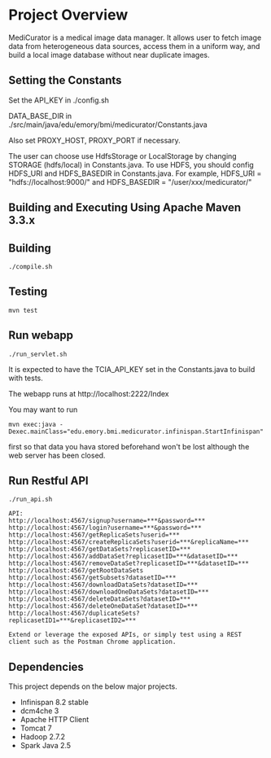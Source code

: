 # Project Overview

MediCurator is a medical image data manager. It allows user to fetch image data from heterogeneous data sources, access them in a uniform way, and build a local image database without near duplicate images.


## Setting the Constants
Set the API_KEY in ./config.sh

DATA_BASE_DIR in ./src/main/java/edu/emory/bmi/medicurator/Constants.java

Also set PROXY_HOST, PROXY_PORT if necessary.

The user can choose use HdfsStorage or LocalStorage by changing STORAGE (hdfs/local) in Constants.java.
To use HDFS, you should config HDFS_URI and HDFS_BASEDIR in Constants.java.
For example, HDFS_URI = "hdfs://localhost:9000/"  and  HDFS_BASEDIR = "/user/xxx/medicurator/"


## Building and Executing Using Apache Maven 3.3.x
Building
--------
    ./compile.sh

Testing
--------
    mvn test

Run webapp
--------
    ./run_servlet.sh

It is expected to have the TCIA_API_KEY set in the Constants.java to build with tests.

The webapp runs at http://localhost:2222/Index

You may want to run

    mvn exec:java -Dexec.mainClass="edu.emory.bmi.medicurator.infinispan.StartInfinispan" 

first so that data you hava stored beforehand won't be lost although the web server has been closed.

Run Restful API
--------
    ./run_api.sh
    
    API:
    http://localhost:4567/signup?username=***&password=*** 
    http://localhost:4567/login?username=***&password=***
    http://localhost:4567/getReplicaSets?userid=***
    http://localhost:4567/createReplicaSets?userid=***&replicaName=***
    http://localhost:4567/getDataSets?replicasetID=***
    http://localhost:4567/addDataSet?replicasetID=***&datasetID=***
    http://localhost:4567/removeDataSet?replicasetID=***&datasetID=***
    http://localhost:4567/getRootDataSets
    http://localhost:4567/getSubsets?datasetID=***
    http://localhost:4567/downloadDataSets?datasetID=***
    http://localhost:4567/downloadOneDataSets?datasetID=***
    http://localhost:4567/deleteDataSets?datasetID=***
    http://localhost:4567/deleteOneDataSet?datasetID=***
    http://localhost:4567/duplicateSets?replicasetID1=***&replicasetID2=***
    
    Extend or leverage the exposed APIs, or simply test using a REST client such as the Postman Chrome application.


## Dependencies
This project depends on the below major projects.

* Infinispan 8.2 stable
* dcm4che 3
* Apache HTTP Client
* Tomcat 7
* Hadoop 2.7.2
* Spark Java 2.5

